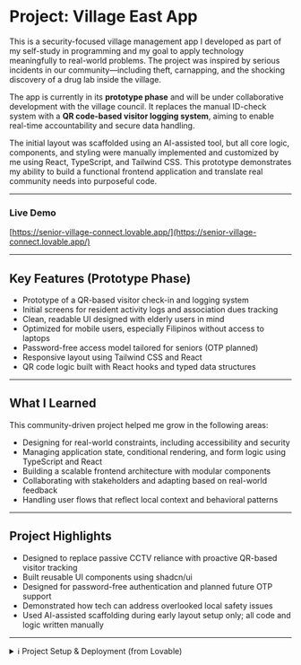 # Project: Village East App

This is a security-focused village management app I developed as part of my self-study in programming and my goal to apply technology meaningfully to real-world problems. The project was inspired by serious incidents in our community—including theft, carnapping, and the shocking discovery of a drug lab inside the village.

The app is currently in its **prototype phase** and will be under collaborative development with the village council. It replaces the manual ID-check system with a **QR code-based visitor logging system**, aiming to enable real-time accountability and secure data handling.

The initial layout was scaffolded using an AI-assisted tool, but all core logic, components, and styling were manually implemented and customized by me using React, TypeScript, and Tailwind CSS. This prototype demonstrates my ability to build a functional frontend application and translate real community needs into purposeful code.

---

### Live Demo  
[https://senior-village-connect.lovable.app/](https://senior-village-connect.lovable.app/)

---

## Key Features (Prototype Phase)

- Prototype of a QR-based visitor check-in and logging system
- Initial screens for resident activity logs and association dues tracking
- Clean, readable UI designed with elderly users in mind
- Optimized for mobile users, especially Filipinos without access to laptops
- Password-free access model tailored for seniors (OTP planned)
- Responsive layout using Tailwind CSS and React
- QR code logic built with React hooks and typed data structures  

---

## What I Learned

This community-driven project helped me grow in the following areas:

- Designing for real-world constraints, including accessibility and security  
- Managing application state, conditional rendering, and form logic using TypeScript and React  
- Building a scalable frontend architecture with modular components  
- Collaborating with stakeholders and adapting based on real-world feedback  
- Handling user flows that reflect local context and behavioral patterns  

---

## Project Highlights

- Designed to replace passive CCTV reliance with proactive QR-based visitor tracking
- Built reusable UI components using shadcn/ui
- Designed for password-free authentication and planned future OTP support  
- Demonstrated how tech can address overlooked local safety issues  
- Used AI-assisted scaffolding during early layout setup only; all code and logic written manually  

---

<details>
<summary>ℹ️ Project Setup & Deployment (from Lovable)</summary>

### 🔗 Project Info  
**URL**: https://lovable.dev/projects/a91d35ed-f698-4de4-ac64-ede97785ca4a

### Editing the Code

You can:

**➤ Use Lovable**  
Visit the [Lovable Project](https://lovable.dev/projects/a91d35ed-f698-4de4-ac64-ede97785ca4a) and prompt-edit your layout.

**➤ Use your preferred IDE**

```sh
git clone <YOUR_GIT_URL>
cd <YOUR_PROJECT_NAME>
npm i
npm run dev
